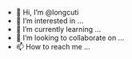 - 👋 Hi, I’m @longcuti
- 👀 I’m interested in ...
- 🌱 I’m currently learning ...
- 💞️ I’m looking to collaborate on ...
- 📫 How to reach me ...

<!---
longcuti/longcuti is a ✨ special ✨ repository because its `README.md` (this file) appears on your GitHub profile.
You can click the Preview link to take a look at your changes.
--->
